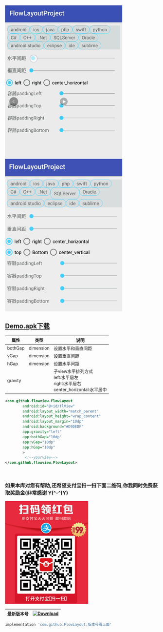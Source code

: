 
<img src="https://github.com/zhongruiAndroid/FlowLayoutProject/blob/master/screenshot/flowlayout.gif" alt="image"  width="auto" height="500">&nbsp;&nbsp;&nbsp;&nbsp;&nbsp;&nbsp;&nbsp;&nbsp;&nbsp;&nbsp;&nbsp;&nbsp;&nbsp;&nbsp;&nbsp;&nbsp;&nbsp;&nbsp;&nbsp;&nbsp;&nbsp;<img src="https://github.com/zhongruiAndroid/FlowLayoutProject/blob/master/screenshot/flowlayout2.gif" alt="image"  width="auto" height="500">  

## [Demo.apk下载](https://raw.githubusercontent.com/zhongruiAndroid/FlowLayoutProject/master/demo/demo.apk "apk文件")

| 属性    | 类型      | 说明                                                                         |
|---------|-----------|------------------------------------------------------------------------------|
| bothGap | dimension | 设置水平和垂直间距                                                           |
| vGap    | dimension | 设置垂直间距                                                                 |
| hGap    | dimension | 设置水平间距                                                                 |
| gravity |           | 子view水平排列方式<br/>left:水平居左<br/>right:水平居右<br/>center_horizontal:水平居中 |


```xml
<com.github.flowview.FlowLayout
        android:id="@+id/flView"
        android:layout_width="match_parent"
        android:layout_height="wrap_content"
        android:layout_margin="10dp"
        android:background="#D9DEDF"
        app:gravity="left"
        app:bothGap="10dp"
        app:vGap="10dp"
        app:hGap="10dp"
        >
         <!--yourview-->
</com.github.flowview.FlowLayout>
```

<br/>

### 如果本库对您有帮助,还希望支付宝扫一扫下面二维码,你我同时免费获取奖励金(非常感谢 Y(^-^)Y)
![github](https://github.com/zhongruiAndroid/SomeImage/blob/master/image/small_ali.jpg?raw=true "github")  


| 最新版本号 | [ ![Download](https://api.bintray.com/packages/zhongrui/mylibrary/FlowLayout/images/download.svg) ](https://bintray.com/zhongrui/mylibrary/FlowLayout/_latestVersion) |
|--------|----|
  



```gradle
implementation 'com.github:FlowLayout:版本号看上面'
```  
